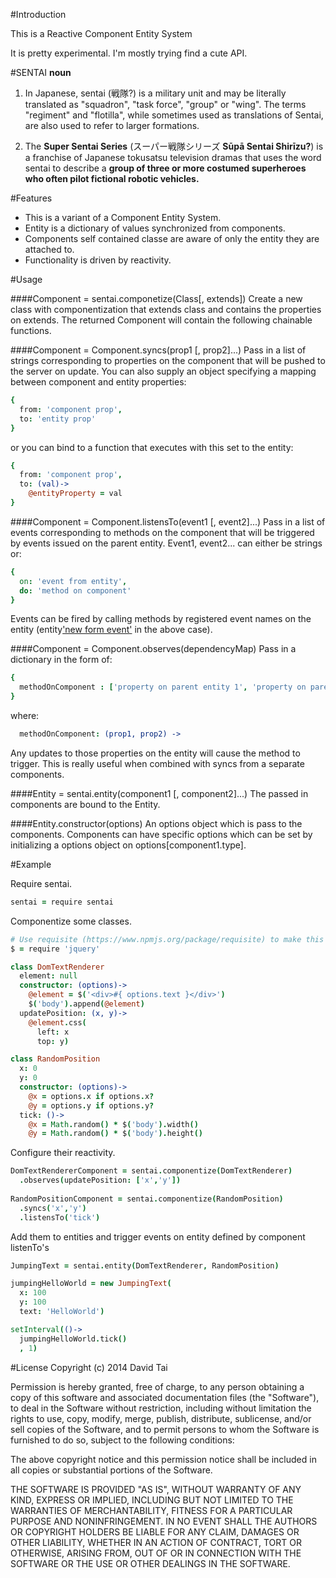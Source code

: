 #Introduction

This is a Reactive Component Entity System

It is pretty experimental.  I'm mostly trying find a cute API.

#SENTAI
**noun**

1. In Japanese, sentai (戦隊?) is a military unit and may be literally translated as "squadron", "task force", "group" or "wing". The terms "regiment" and "flotilla", while sometimes used as translations of Sentai, are also used to refer to larger formations.

2. The **Super Sentai Series** (スーパー戦隊シリーズ **Sūpā Sentai Shirīzu?**) is a franchise of Japanese tokusatsu television dramas that uses the word sentai to describe a **group of three or more costumed superheroes who often pilot fictional robotic vehicles.**

#Features
* This is a variant of a Component Entity System.
* Entity is a dictionary of values synchronized from components.
* Components self contained classe are aware of only the entity they are attached to.
* Functionality is driven by reactivity.

#Usage

####Component = sentai.componetize(Class[, extends])
Create a new class with componentization that extends class and contains the properties on extends.  The returned Component will contain the following chainable functions.

####Component = Component.syncs(prop1 [, prop2]...)
Pass in a list of strings corresponding to properties on the component that will be pushed to the server on update.  You can also supply an object specifying a mapping between component and entity properties:

```coffeescript
{ 
  from: 'component prop', 
  to: 'entity prop' 
}
```
or you can bind to a function that executes with this set to the entity:

```coffeescript
{ 
  from: 'component prop', 
  to: (val)->
    @entityProperty = val
}
```

####Component = Component.listensTo(event1 [, event2]...)
Pass in a list of events corresponding to methods on the component that will be triggered by events issued on the parent entity.  Event1, event2... can either be strings or:

```coffeescript
{ 
  on: 'event from entity', 
  do: 'method on component' 
}
```

Events can be fired by calling methods by registered event names on the entity (entity['new form event']() in the above case).

####Component = Component.observes(dependencyMap)
Pass in a dictionary in the form of:

```coffeescript
{
  methodOnComponent : ['property on parent entity 1', 'property on parent entity 2']
}
```
where:
```coffeescript
  methodOnComponent: (prop1, prop2) ->
```

Any updates to those properties on the entity will cause the method to trigger.  This is really useful when combined with syncs from a separate components.

####Entity = sentai.entity(component1 [, component2]...)
The passed in components are bound to the Entity.

####Entity.constructor(options)
An options object which is pass to the components.  Components can have specific options which can be set by initializing a options object on options[component1.type].

#Example

Require sentai.
```coffeescript
sentai = require sentai
```
Componentize some classes.
```coffeescript
# Use requisite (https://www.npmjs.org/package/requisite) to make this work in the browser
$ = require 'jquery'

class DomTextRenderer
  element: null
  constructor: (options)->
    @element = $('<div>#{ options.text }</div>')
    $('body').append(@element)
  updatePosition: (x, y)->
    @element.css(
      left: x
      top: y)

class RandomPosition
  x: 0
  y: 0
  constructor: (options)->
    @x = options.x if options.x?
    @y = options.y if options.y?
  tick: ()->
    @x = Math.random() * $('body').width()
    @y = Math.random() * $('body').height()
```

Configure their reactivity.  
```coffeescript
DomTextRendererComponent = sentai.componentize(DomTextRenderer)
  .observes(updatePosition: ['x','y'])
  
RandomPositionComponent = sentai.componentize(RandomPosition)
  .syncs('x','y')
  .listensTo('tick')
```

Add them to entities and trigger events on entity defined by component listenTo's
```coffeescript
JumpingText = sentai.entity(DomTextRenderer, RandomPosition)

jumpingHelloWorld = new JumpingText(
  x: 100
  y: 100
  text: 'HelloWorld')

setInterval(()->
  jumpingHelloWorld.tick()
  , 1)
```

#License
Copyright (c) 2014 David Tai

Permission is hereby granted, free of charge, to any person obtaining
a copy of this software and associated documentation files (the
"Software"), to deal in the Software without restriction, including
without limitation the rights to use, copy, modify, merge, publish,
distribute, sublicense, and/or sell copies of the Software, and to
permit persons to whom the Software is furnished to do so, subject to
the following conditions:

The above copyright notice and this permission notice shall be
included in all copies or substantial portions of the Software.

THE SOFTWARE IS PROVIDED "AS IS", WITHOUT WARRANTY OF ANY KIND,
EXPRESS OR IMPLIED, INCLUDING BUT NOT LIMITED TO THE WARRANTIES OF
MERCHANTABILITY, FITNESS FOR A PARTICULAR PURPOSE AND
NONINFRINGEMENT. IN NO EVENT SHALL THE AUTHORS OR COPYRIGHT HOLDERS BE
LIABLE FOR ANY CLAIM, DAMAGES OR OTHER LIABILITY, WHETHER IN AN ACTION
OF CONTRACT, TORT OR OTHERWISE, ARISING FROM, OUT OF OR IN CONNECTION
WITH THE SOFTWARE OR THE USE OR OTHER DEALINGS IN THE SOFTWARE.
